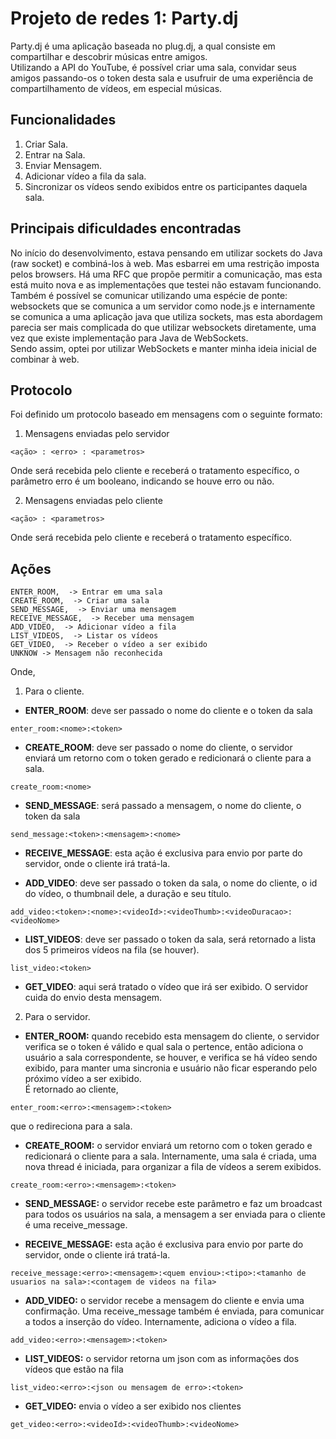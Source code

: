 # Projeto de redes 1: Party.dj

Party.dj é uma aplicação baseada no plug.dj, a qual consiste em compartilhar e descobrir músicas entre amigos.  
Utilizando a API do YouTube, é possível criar uma sala, convidar seus amigos passando-os o token desta sala e usufruir de uma experiência de compartilhamento de vídeos, em especial músicas.  

## Funcionalidades

1. Criar Sala. 
2. Entrar na Sala. 
3. Enviar Mensagem. 
4. Adicionar vídeo a fila da sala. 
5. Sincronizar os vídeos sendo exibidos entre os participantes daquela sala. 

## Principais dificuldades encontradas

No início do desenvolvimento, estava pensando em utilizar sockets do Java (raw socket) e combiná-los à web. Mas esbarrei em uma restrição imposta pelos browsers. Há uma RFC que propõe permitir a comunicação, mas esta está muito nova e as implementações que testei não estavam funcionando.  
Também é possível se comunicar utilizando uma espécie de ponte: websockets que se comunica a um servidor como node.js e internamente se comunica a uma aplicação java que utiliza sockets, mas esta abordagem parecia ser mais complicada do que utilizar websockets diretamente, uma vez que existe implementação para Java de WebSockets.  
Sendo assim, optei por utilizar WebSockets e manter minha ideia inicial de combinar à web.

## Protocolo

Foi definido um protocolo baseado em mensagens com o seguinte formato:  

1. Mensagens enviadas pelo servidor  

`<ação> : <erro> : <parametros>`  

Onde será recebida pelo cliente e receberá o tratamento específico, o parâmetro erro é um booleano, indicando se houve erro ou não.  

2. Mensagens enviadas pelo cliente  

`<ação> : <parametros> ` 

Onde será recebida pelo cliente e receberá o tratamento específico.

## Ações

    ENTER_ROOM,  -> Entrar em uma sala
    CREATE_ROOM,  -> Criar uma sala
    SEND_MESSAGE,  -> Enviar uma mensagem
    RECEIVE_MESSAGE,  -> Receber uma mensagem
    ADD_VIDEO,  -> Adicionar vídeo a fila
    LIST_VIDEOS,  -> Listar os vídeos
    GET_VIDEO,  -> Receber o vídeo a ser exibido
    UNKNOW -> Mensagem não reconhecida
   
Onde, 

1. Para o cliente. 

  * **ENTER_ROOM**: deve ser passado o nome do cliente e o token da sala
  
  `enter_room:<nome>:<token>`
  
  * **CREATE_ROOM**: deve ser passado o nome do cliente, o servidor enviará um retorno com o token gerado e redicionará o cliente para a sala.
  
  `create_room:<nome>`
  
  * **SEND_MESSAGE**: será passado a mensagem, o nome do cliente, o token da sala
  
  `send_message:<token>:<mensagem>:<nome>`
  
  * **RECEIVE_MESSAGE**: esta ação é exclusiva para envio por parte do servidor, onde o cliente irá tratá-la.
  
  * **ADD_VIDEO**: deve ser passado o token da sala, o nome do cliente, o id do vídeo, o thumbnail dele, a duração e seu título.
  
  `add_video:<token>:<nome>:<videoId>:<videoThumb>:<videoDuracao>:<videoNome>`
  
  * **LIST_VIDEOS**: deve ser passado o token da sala, será retornado a lista dos 5 primeiros vídeos na fila (se houver).  
  
  `list_video:<token>`
  
  * **GET_VIDEO**: aqui será tratado o vídeo que irá ser exibido. O servidor cuida do envio desta mensagem.  
  
2. Para o servidor.  

 * **ENTER_ROOM:** quando recebido esta mensagem do cliente, o servidor verifica se o token é válido e qual sala o pertence, então adiciona o usuário a sala correspondente, se houver, e verifica se há vídeo sendo exibido, para manter uma sincronia e usuário não ficar esperando pelo próximo vídeo a ser exibido.  
  É retornado ao cliente,
  
  `enter_room:<erro>:<mensagem>:<token>`
  
  que o redireciona para a sala.
  
 * **CREATE_ROOM:** o servidor enviará um retorno com o token gerado e redicionará o cliente para a sala. Internamente, uma sala é criada, uma nova thread é iniciada, para organizar a fila de vídeos a serem exibidos.  
  
  `create_room:<erro>:<mensagem>:<token>`
  
 * **SEND_MESSAGE:** o servidor recebe este parâmetro e faz um broadcast para todos os usuários na sala, a mensagem a ser enviada para o cliente é uma receive_message.  
  
 * **RECEIVE_MESSAGE:** esta ação é exclusiva para envio por parte do servidor, onde o cliente irá tratá-la.
  
  `receive_message:<erro>:<mensagem>:<quem enviou>:<tipo>:<tamanho de usuarios na sala>:<contagem de videos na fila>`
  
 * **ADD_VIDEO:** o servidor recebe a mensagem do cliente e envia uma confirmação. Uma receive_message também é enviada, para comunicar a todos a inserção do vídeo. Internamente, adiciona o vídeo a fila.  
  
  `add_video:<erro>:<mensagem>:<token>`
  
 * **LIST_VIDEOS:** o servidor retorna um json com as informações dos vídeos que estão na fila 
  
  `list_video:<erro>:<json ou mensagem de erro>:<token>`
  
 * **GET_VIDEO:** envia o vídeo a ser exibido nos clientes
  
  `get_video:<erro>:<videoId>:<videoThumb>:<videoNome>`
  
